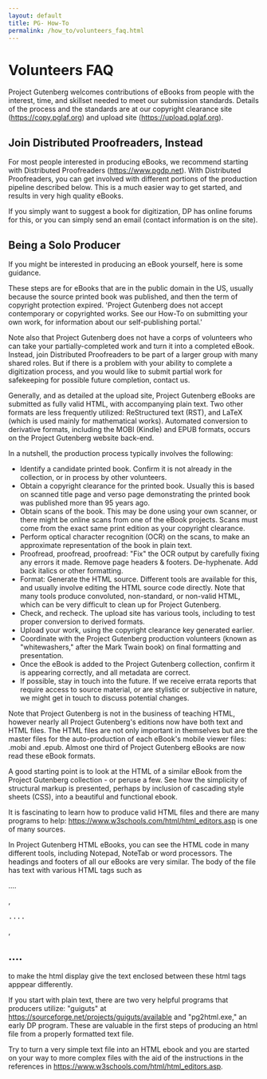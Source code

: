 ```yaml
---
layout: default
title: PG- How-To
permalink: /how_to/volunteers_faq.html
---
```

# Volunteers FAQ

Project Gutenberg welcomes contributions of eBooks from people with the interest, time, 
and skillset needed to meet our submission standards. Details of the process and the standards
are at our copyright clearance site (https://copy.pglaf.org) and upload site (https://upload.pglaf.org).

## Join Distributed Proofreaders, Instead
For most people interested in producing eBooks, we recommend starting with Distributed Proofreaders (https://www.pgdp.net).
With Distributed Proofreaders, you can get involved with different portions of the production pipeline
described below. This is a much easier way to get started, and results in very high quality eBooks.

If you simply want to suggest a book for digitization, DP has online forums for this, or you can
simply send an email (contact information is on the site).

## Being a Solo Producer

If you might be interested in producing an eBook yourself, here is some guidance.

These steps are for eBooks that are in the public domain in the US, usually because the source
printed book was published, and then the term of copyright protection expired. 'Project Gutenberg
does not accept contemporary or copyrighted works. See our How-To on submitting your own work,
for information about our self-publishing portal.'

Note also that Project Gutenberg does not have a corps of volunteers who can take
your partially-completed work and turn it into a completed eBook. Instead, join Distributed
Proofreaders to be part of a larger group with many shared roles. But if there is a problem
with your ability to complete a digitization process, and you would like to
submit partial work for safekeeping for possible future completion, contact us.

Generally, and as detailed at the upload site, Project Gutenberg eBooks are submitted as 
fully valid HTML, with accompanying plain text. Two other formats are less frequently utilized:
ReStructured text (RST), and LaTeX (which is used mainly for mathematical works). Automated
conversion to derivative formats, including the MOBI (Kindle) and EPUB formats, occurs
on the Project Gutenberg website back-end.

In a nutshell, the production process typically involves the following:
- Identify a candidate printed book. Confirm it is not already in the collection,
or in process by other volunteers.
- Obtain a copyright clearance for the printed book. Usually this is based on 
scanned title page and verso page demonstrating the printed book was published
more than 95 years ago.
- Obtain scans of the book. This may be done using your own scanner, or there
might be online scans from one of the eBook projects. Scans must come from the
exact same print edition as your copyright clearance.
- Perform optical character recognition (OCR) on the scans, to make an approximate
representation of the book in plain text.
- Proofread, proofread, proofread: "Fix" the OCR output by carefully fixing any
errors it made. Remove page headers & footers. De-hyphenate. Add back italics or
other formatting. 
- Format: Generate the HTML source. Different tools are available for this, and
usually involve editing the HTML source code directly. Note that many tools produce
convoluted, non-standard, or non-valid HTML, which can be very difficult to clean 
up for Project Gutenberg.
- Check, and recheck. The upload site has various tools, including to test proper
conversion to derived formats.
- Upload your work, using the copyright clearance key generated earlier.
- Coordinate with the Project Gutenberg production volunteers (known as "whitewashers,"
after the Mark Twain book) on final formatting and presentation.
- Once the eBook is added to the Project Gutenberg collection, confirm it is
appearing correctly, and all metadata are correct.
- If possible, stay in touch into the future. If we receive errata reports that
require access to source material, or are stylistic or subjective in nature, we
might get in touch to discuss potential changes.

Note that Project Gutenberg is not in the business of teaching HTML,
however nearly all Project Gutenberg's editions now have
both text and HTML files. The HTML files are not only
important in themselves but are the master files for the
auto-production of each eBook's mobile viewer files: .mobi
and .epub. Almost one third of Project Gutenberg eBooks are
now read these eBook formats.

A good starting point is to look at the HTML of a similar eBook from
the Project Gutenberg collection - or peruse a few. See how the simplicity
of structural markup is presented, perhaps by inclusion of cascading style
sheets (CSS), into a beautiful and functional ebook.

It is fascinating to learn how to produce valid HTML files and
there are many programs to help: https://www.w3schools.com/html/html_editors.asp
is one of many sources.

In Project Gutenberg HTML eBooks, you can see the HTML code in many
different tools, including Notepad, NoteTab or word
processors. The headings and footers of all our eBooks are
very similar. The body of the file has text with various
HTML tags such as <p>....</p>, <pre>....</pre>,
<h2>....</h2> to make the html display give the text
enclosed between these html tags apppear differently.

If you start with plain text, there are two very helpful programs that producers utilize: "guiguts"
at https://sourceforge.net/projects/guiguts/available
and "pg2html.exe," an early DP program. These are valuable in the
first steps of producing an html file from a properly
formatted text file.

Try to turn a very simple text file into an HTML ebook
and you are started on your way to more complex files with
the aid of the instructions in the references in
https://www.w3schools.com/html/html_editors.asp.

